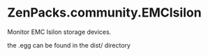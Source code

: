 # ZenPacks.community.EMCIsilon
Monitor EMC Isilon storage devices.

the .egg can be found in the dist/ directory

